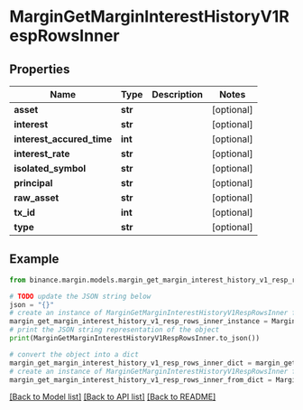 # MarginGetMarginInterestHistoryV1RespRowsInner


## Properties

Name | Type | Description | Notes
------------ | ------------- | ------------- | -------------
**asset** | **str** |  | [optional] 
**interest** | **str** |  | [optional] 
**interest_accured_time** | **int** |  | [optional] 
**interest_rate** | **str** |  | [optional] 
**isolated_symbol** | **str** |  | [optional] 
**principal** | **str** |  | [optional] 
**raw_asset** | **str** |  | [optional] 
**tx_id** | **int** |  | [optional] 
**type** | **str** |  | [optional] 

## Example

```python
from binance.margin.models.margin_get_margin_interest_history_v1_resp_rows_inner import MarginGetMarginInterestHistoryV1RespRowsInner

# TODO update the JSON string below
json = "{}"
# create an instance of MarginGetMarginInterestHistoryV1RespRowsInner from a JSON string
margin_get_margin_interest_history_v1_resp_rows_inner_instance = MarginGetMarginInterestHistoryV1RespRowsInner.from_json(json)
# print the JSON string representation of the object
print(MarginGetMarginInterestHistoryV1RespRowsInner.to_json())

# convert the object into a dict
margin_get_margin_interest_history_v1_resp_rows_inner_dict = margin_get_margin_interest_history_v1_resp_rows_inner_instance.to_dict()
# create an instance of MarginGetMarginInterestHistoryV1RespRowsInner from a dict
margin_get_margin_interest_history_v1_resp_rows_inner_from_dict = MarginGetMarginInterestHistoryV1RespRowsInner.from_dict(margin_get_margin_interest_history_v1_resp_rows_inner_dict)
```
[[Back to Model list]](../README.md#documentation-for-models) [[Back to API list]](../README.md#documentation-for-api-endpoints) [[Back to README]](../README.md)


